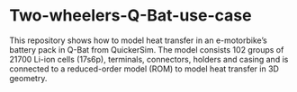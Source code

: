 # Two-wheelers-Q-Bat-use-case

This repository shows how to model heat transfer in an e-motorbike’s battery pack in Q-Bat from QuickerSim. The model consists 102 groups of 21700 Li-ion cells (17s6p), terminals, connectors, holders and casing and is connected to a reduced-order model (ROM) to model heat transfer in 3D geometry.
